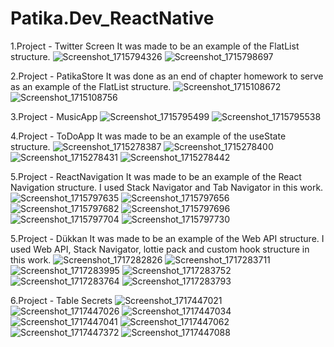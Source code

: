 # Patika.Dev_ReactNative

1.Project - Twitter Screen
  It was made to be an example of the FlatList structure.
  ![Screenshot_1715794326](https://github.com/zekiyedogr/Patika.Dev_ReactNative/assets/72526615/de2bb0b2-02b1-442e-b90c-29999e15a1d4) ![Screenshot_1715798697](https://github.com/zekiyedogr/Patika.Dev_ReactNative/assets/72526615/fbff90b7-b04d-418a-addc-dbdb762d2da9)




2.Project - PatikaStore
  It was done as an end of chapter homework to serve as an example of the FlatList structure.
  ![Screenshot_1715108672](https://github.com/zekiyedogr/Patika.Dev_ReactNative/assets/72526615/5aaf0a6a-2329-4524-becf-42cf661b8a19)
  ![Screenshot_1715108756](https://github.com/zekiyedogr/Patika.Dev_ReactNative/assets/72526615/10fa399a-01a0-4423-b0ac-01c974111ccd)




3.Project - MusicApp
  ![Screenshot_1715795499](https://github.com/zekiyedogr/Patika.Dev_ReactNative/assets/72526615/b4595b04-6b11-4d4c-8dc5-b96fb8485b20)
  ![Screenshot_1715795538](https://github.com/zekiyedogr/Patika.Dev_ReactNative/assets/72526615/db5c1419-753d-4459-b4c5-0dbbc1beb811)




4.Project - ToDoApp
  It was made to be an example of the useState structure.
  ![Screenshot_1715278387](https://github.com/zekiyedogr/Patika.Dev_ReactNative/assets/72526615/03f9e6ed-7d90-4b9b-ac38-f30fa0a81fe5)
  ![Screenshot_1715278400](https://github.com/zekiyedogr/Patika.Dev_ReactNative/assets/72526615/8df68ff7-7b7c-4f5a-9557-98ee78f8a656)
  ![Screenshot_1715278431](https://github.com/zekiyedogr/Patika.Dev_ReactNative/assets/72526615/5db670dd-8a8a-482e-a2f0-0b37d1085c0f)
  ![Screenshot_1715278442](https://github.com/zekiyedogr/Patika.Dev_ReactNative/assets/72526615/a6580d87-e51b-4e13-b7c0-44599b32e6ba)




5.Project - ReactNavigation
  It was made to be an example of the React Navigation structure. I used Stack Navigator and Tab Navigator in this work.
  ![Screenshot_1715797635](https://github.com/zekiyedogr/Patika.Dev_ReactNative/assets/72526615/b6707433-98d7-44a8-99f6-61cf388830b0)
  ![Screenshot_1715797656](https://github.com/zekiyedogr/Patika.Dev_ReactNative/assets/72526615/1ff290cd-11e5-456f-95ae-e992bebc5e78)
  ![Screenshot_1715797682](https://github.com/zekiyedogr/Patika.Dev_ReactNative/assets/72526615/a035489f-d1c5-4c22-93d0-1dbac58ec715)
  ![Screenshot_1715797696](https://github.com/zekiyedogr/Patika.Dev_ReactNative/assets/72526615/53c091de-359d-41d6-96c1-df3c7d1a9a47)
  ![Screenshot_1715797704](https://github.com/zekiyedogr/Patika.Dev_ReactNative/assets/72526615/2790563b-d566-4807-a3cc-bfcab6580ff6)
  ![Screenshot_1715797730](https://github.com/zekiyedogr/Patika.Dev_ReactNative/assets/72526615/c0a34d1e-7017-4f73-8f01-9724483802e1)




5.Project - Dükkan
  It was made to be an example of the Web API structure. I used Web API, Stack Navigator, lottie pack and custom hook structure in this work.
  ![Screenshot_1717282826](https://github.com/zekiyedogr/Patika.Dev_ReactNative/assets/72526615/a64cd0fb-297c-4d45-b491-b324298feae6)
  ![Screenshot_1717283711](https://github.com/zekiyedogr/Patika.Dev_ReactNative/assets/72526615/0811523c-fd60-4dcd-809f-1a0b358c492f)
  ![Screenshot_1717283995](https://github.com/zekiyedogr/Patika.Dev_ReactNative/assets/72526615/3e043988-05b3-4ab9-a0ee-7dfd89b74403)
  ![Screenshot_1717283752](https://github.com/zekiyedogr/Patika.Dev_ReactNative/assets/72526615/bb8fde6b-e731-4a5b-8efc-5b98590aa077)
  ![Screenshot_1717283764](https://github.com/zekiyedogr/Patika.Dev_ReactNative/assets/72526615/c07d14aa-ff79-4b4c-9b92-b7f9906e7749)
  ![Screenshot_1717283793](https://github.com/zekiyedogr/Patika.Dev_ReactNative/assets/72526615/c943ff3d-8c71-4f29-8cae-c29d4b0c9fb0)


6.Project - Table Secrets
  ![Screenshot_1717447021](https://github.com/zekiyedogr/Patika.Dev_ReactNative/assets/72526615/71024abe-1024-4cd3-943c-0ecdf853a726)
  ![Screenshot_1717447026](https://github.com/zekiyedogr/Patika.Dev_ReactNative/assets/72526615/1b27ff4d-7c45-4c05-9245-4a7a229cbd4c)
  ![Screenshot_1717447034](https://github.com/zekiyedogr/Patika.Dev_ReactNative/assets/72526615/c0a62194-7365-4520-848f-91d9ab948e7e)
  ![Screenshot_1717447041](https://github.com/zekiyedogr/Patika.Dev_ReactNative/assets/72526615/f8b8193d-3700-44fb-bfe1-29cd07c95b63)
  ![Screenshot_1717447062](https://github.com/zekiyedogr/Patika.Dev_ReactNative/assets/72526615/26889d87-15ab-422b-8d16-a32536f0a253)
  ![Screenshot_1717447372](https://github.com/zekiyedogr/Patika.Dev_ReactNative/assets/72526615/8139f2a3-1e6c-441d-b530-12a912648228)
  ![Screenshot_1717447088](https://github.com/zekiyedogr/Patika.Dev_ReactNative/assets/72526615/ec2ef812-5daa-40c1-ae7a-3fbc8c308f4d)




